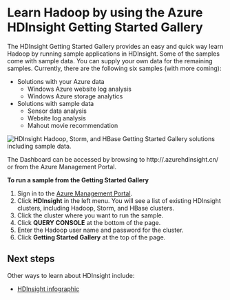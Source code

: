<properties
   pageTitle="Learn Hadoop in HDInsight with the Sample Gallery | Windows Azure"
   description="Quickly learn Hadoop by running sample applications from the HDInsight Getting Started Gallery. Use sample data or supply your own."
   services="hdinsight"
   documentationCenter=""
   tags="azure-portal"
   authors="mumian"
   manager="paulettm"
   editor="cgronlun"/>

<tags
	ms.service="hdinsight"
	ms.date="10/29/2015"
	wacn.date=""/>

# Learn Hadoop by using the Azure HDInsight Getting Started Gallery

The HDInsight Getting Started Gallery provides an easy and quick way learn Hadoop by running sample applications in HDInsight. Some of the samples come with sample data. You can supply your own data for the remaining samples. Currently, there are the following six samples (with more coming):

- Solutions with your Azure data
	- Windows Azure website log analysis
	- Windows Azure storage analytics
- Solutions with sample data
	- Sensor data analysis
	- Website log analysis
	- Mahout movie recommendation

![HDInsight Hadoop, Storm, and HBase Getting Started Gallery solutions including sample data.][hdinsight.sample.gallery]

The Dashboard can be accessed by browsing to http://<YourHDInsightClusterName>.azurehdinsight.cn/ or from the Azure Management Portal.

**To run a sample from the Getting Started Gallery**

1.	Sign in to the [Azure Management Portal][azure.portal].
2.	Click **HDInsight** in the left menu. You will see a list of existing HDInsight clusters, including Hadoop, Storm, and HBase clusters. 
3.	Click the cluster where you want to run the sample.
4.	Click **QUERY CONSOLE** at the bottom of the page.
5.	Enter the Hadoop user name and password for the cluster.
6.	Click **Getting Started Gallery** at the top of the page.

## Next steps
Other ways to learn about HDInsight include:

- [HDInsight infographic][hdinsight.infographic]

<!--Image references-->
[hdinsight.sample.gallery]: ./media/hdinsight-learn-hadoop-use-sample-gallery/HDInsight-Getting-Started-Gallery.png
[hdinsight.twitter.sample]: ./media/hdinsight-learn-hadoop-use-sample-gallery/HDInsight-Twitter-Trend-Analysis-sample.png

<!--Link references-->
[hdinsight.learn.map]: /documentation/articles/hdinsight-learn-map
[hdinsight.infographic]: http://go.microsoft.com/fwlink/?linkid=523960
[azure.portal]:https://manage.windowsazure.cn
